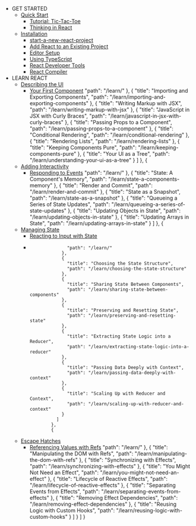 * GET STARTED
  * [Quick Start](quickStart.md)
    * [Tutorial: Tic-Tac-Toe](tutorial-tic-tac-toe.md)
    * [Thinking in React](thinking-in-react.md)
  * [Installation](installation.md)
    * [start-a-new-react-project](start-a-new-react-project.md)
    * [Add React to an Existing Project](add-react-to-an-existing-project.md)
    * [Editor Setup](editor-setup.md)
    * [Using TypeScript](typescript.md)
    * [React Developer Tools](react-developer-tools.md)
    * [React Compiler](react-compiler.md)
* LEARN REACT
  * [Describing the UI](describing-the-ui.md)
    * [Your First Component](your-first-component.md)
                "path": "/learn/"
              },
              {
                "title": "Importing and Exporting Components",
                "path": "/learn/importing-and-exporting-components"
              },
              {
                "title": "Writing Markup with JSX",
                "path": "/learn/writing-markup-with-jsx"
              },
              {
                "title": "JavaScript in JSX with Curly Braces",
                "path": "/learn/javascript-in-jsx-with-curly-braces"
              },
              {
                "title": "Passing Props to a Component",
                "path": "/learn/passing-props-to-a-component"
              },
              {
                "title": "Conditional Rendering",
                "path": "/learn/conditional-rendering"
              },
              {
                "title": "Rendering Lists",
                "path": "/learn/rendering-lists"
              },
              {
                "title": "Keeping Components Pure",
                "path": "/learn/keeping-components-pure"
              },
              {
                "title": "Your UI as a Tree",
                "path": "/learn/understanding-your-ui-as-a-tree"
              }
            ]
          },
          {
  * [Adding Interactivity](adding-interactivity.md)
    * [Responding to Events](responding-to-events.md)
                    "path": "/learn/"
                  },
                  {
                    "title": "State: A Component's Memory",
                    "path": "/learn/state-a-components-memory"
                  },
                  {
                    "title": "Render and Commit",
                    "path": "/learn/render-and-commit"
                  },
                  {
                    "title": "State as a Snapshot",
                    "path": "/learn/state-as-a-snapshot"
                  },
                  {
                    "title": "Queueing a Series of State Updates",
                    "path": "/learn/queueing-a-series-of-state-updates"
                  },
                  {
                    "title": "Updating Objects in State",
                    "path": "/learn/updating-objects-in-state"
                  },
                  {
                    "title": "Updating Arrays in State",
                    "path": "/learn/updating-arrays-in-state"
                  }
                ]
              },
              {
  * [Managing State](managing-state.md)
    * [Reacting to Input with State](reacting-to-input-with-state.md)
    * 
                        "path": "/learn/"
                      },
                      {
                        "title": "Choosing the State Structure",
                        "path": "/learn/choosing-the-state-structure"
                      },
                      {
                        "title": "Sharing State Between Components",
                        "path": "/learn/sharing-state-between-components"
                      },
                      {
                        "title": "Preserving and Resetting State",
                        "path": "/learn/preserving-and-resetting-state"
                      },
                      {
                        "title": "Extracting State Logic into a Reducer",
                        "path": "/learn/extracting-state-logic-into-a-reducer"
                      },
                      {
                        "title": "Passing Data Deeply with Context",
                        "path": "/learn/passing-data-deeply-with-context"
                      },
                      {
                        "title": "Scaling Up with Reducer and Context",
                        "path": "/learn/scaling-up-with-reducer-and-context"
                      }
                    ]
                  },
                  {
  * [Escape Hatches](escape-hatches.md)
    * [Referencing Values with Refs](referencing-values-with-refs.md)
                            "path": "/learn/"
                          },
                          {
                            "title": "Manipulating the DOM with Refs",
                            "path": "/learn/manipulating-the-dom-with-refs"
                          },
                          {
                            "title": "Synchronizing with Effects",
                            "path": "/learn/synchronizing-with-effects"
                          },
                          {
                            "title": "You Might Not Need an Effect",
                            "path": "/learn/you-might-not-need-an-effect"
                          },
                          {
                            "title": "Lifecycle of Reactive Effects",
                            "path": "/learn/lifecycle-of-reactive-effects"
                          },
                          {
                            "title": "Separating Events from Effects",
                            "path": "/learn/separating-events-from-effects"
                          },
                          {
                            "title": "Removing Effect Dependencies",
                            "path": "/learn/removing-effect-dependencies"
                          },
                          {
                            "title": "Reusing Logic with Custom Hooks",
                            "path": "/learn/reusing-logic-with-custom-hooks"
                          }
                        ]
                      }
                    ]
                  }

